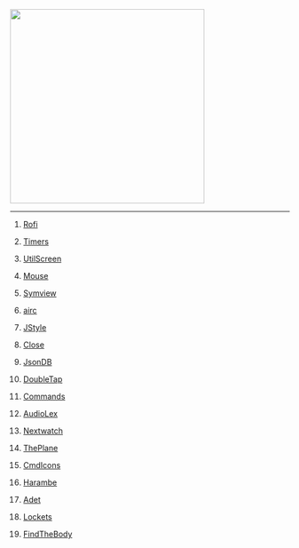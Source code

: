 <img src="https://i.imgur.com/9i10pvF.jpg" width="350">

---

1) [Rofi](https://github.com/madprops/blog/blob/main/docs/rofi_dev.md)

1) [Timers](https://github.com/madprops/blog/blob/main/docs/timers.md)

1) [UtilScreen](https://github.com/madprops/blog/blob/main/docs/util_screen.md)

1) [Mouse](https://github.com/madprops/blog/blob/main/docs/mouse.md)

1) [Symview](https://github.com/madprops/blog/blob/main/docs/symview.md)

1) [airc](https://github.com/madprops/blog/blob/main/docs/airc.md)

1) [JStyle](https://github.com/madprops/blog/blob/main/docs/jstyle.md)

1) [Close](https://github.com/madprops/blog/blob/main/docs/close.md)

1) [JsonDB](https://github.com/madprops/blog/blob/main/docs/jsondb.md)

1) [DoubleTap](https://github.com/madprops/blog/blob/main/docs/doubletap.md)

1) [Commands](https://github.com/madprops/blog/blob/main/docs/commands.md)

1) [AudioLex](https://github.com/madprops/blog/blob/main/docs/audiolex.md)

1) [Nextwatch](https://github.com/madprops/blog/blob/main/docs/nextwatch.md)

1) [ThePlane](https://github.com/madprops/blog/blob/main/docs/plane.md)

1) [CmdIcons](https://github.com/madprops/blog/blob/main/docs/cmd_icons.md)

1) [Harambe](https://github.com/madprops/blog/blob/main/docs/harambe.md)

1) [Adet](https://github.com/madprops/blog/blob/main/docs/adet.md)

1) [Lockets](https://github.com/madprops/blog/blob/main/docs/lockets.md)

1) [FindTheBody](https://madprops.github.io/blog/find_the_body/)